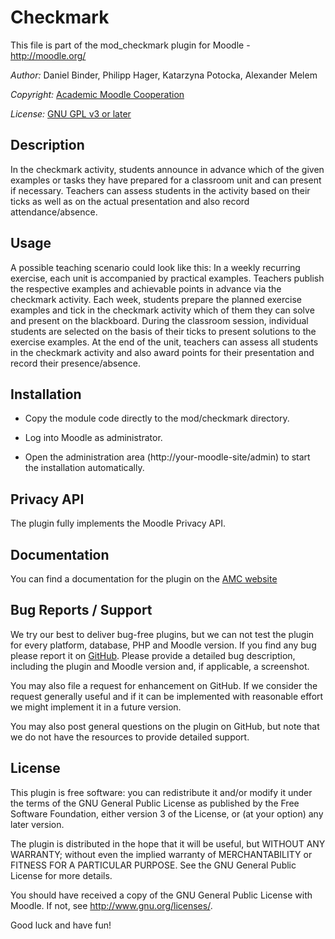 Checkmark
================

This file is part of the mod_checkmark plugin for Moodle - <http://moodle.org/>

*Author:*    Daniel Binder, Philipp Hager, Katarzyna Potocka, Alexander Melem

*Copyright:* [Academic Moodle Cooperation](http://www.academic-moodle-cooperation.org)

*License:*   [GNU GPL v3 or later](http://www.gnu.org/copyleft/gpl.html)


Description
-----------

In the checkmark activity, students announce in advance which of the given examples or tasks they have prepared for a classroom unit and can present if necessary. Teachers can assess students in the activity based on their ticks as well as on the actual presentation and also record attendance/absence.


Usage
-------

A possible teaching scenario could look like this: In a weekly recurring exercise, each unit is accompanied by practical examples. Teachers publish the respective examples and achievable points in advance via the checkmark activity. Each week, students prepare the planned exercise examples and tick in the checkmark activity which of them they can solve and present on the blackboard. During the classroom session, individual students are selected on the basis of their ticks to present solutions to the exercise examples. At the end of the unit, teachers can assess all students in the checkmark activity and also award points for their presentation and record their presence/absence.


Installation
------------

* Copy the module code directly to the mod/checkmark directory.

* Log into Moodle as administrator.

* Open the administration area (http://your-moodle-site/admin) to start the installation
  automatically.


Privacy API
-------------

The plugin fully implements the Moodle Privacy API.


Documentation
-------------

You can find a documentation for the plugin on the [AMC website](https://academic-moodle-cooperation.org/mod_checkmark/)


Bug Reports / Support
---------------------

We try our best to deliver bug-free plugins, but we can not test the plugin for every platform,
database, PHP and Moodle version. If you find any bug please report it on
[GitHub](https://github.com/academic-moodle-cooperation/moodle-mod_checkmark/issues). Please
provide a detailed bug description, including the plugin and Moodle version and, if applicable, a
screenshot.

You may also file a request for enhancement on GitHub. If we consider the request generally useful
and if it can be implemented with reasonable effort we might implement it in a future version.

You may also post general questions on the plugin on GitHub, but note that we do not have the
resources to provide detailed support.


License
-------

This plugin is free software: you can redistribute it and/or modify it under the terms of the GNU
General Public License as published by the Free Software Foundation, either version 3 of the
License, or (at your option) any later version.

The plugin is distributed in the hope that it will be useful, but WITHOUT ANY WARRANTY; without
even the implied warranty of MERCHANTABILITY or FITNESS FOR A PARTICULAR PURPOSE. See the GNU
General Public License for more details.

You should have received a copy of the GNU General Public License with Moodle. If not, see
<http://www.gnu.org/licenses/>.


Good luck and have fun!
